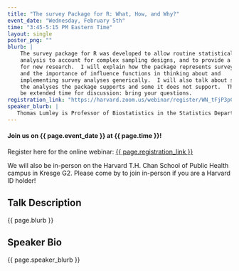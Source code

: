 ```yaml
---
title: "The survey Package for R: What, How, and Why?"
event_date: "Wednesday, February 5th"
time: "3:45-5:15 PM Eastern Time"
layout: single
poster_png: ""
blurb: |
    The survey package for R was developed to allow routine statistical
    analysis to account for complex sampling designs, and to provide a platform
    for new research.  I will explain how the package represents survey designs
    and the importance of influence functions in thinking about and
    implementing survey analyses generically.  I will also talk about some of
    the analyses the package supports and some it does not support.  There will
    be extended time for discussion: bring your questions.
registration_link: "https://harvard.zoom.us/webinar/register/WN_tFjP3pCWSTqYWZf1L8TzIw"
speaker_blurb: |
   Thomas Lumley is Professor of Biostatistics in the Statistics Department at the University of Auckland.  He is the developer of the R survey package and most of his methods research now is in sampling and design-based inference.  Thomas is originally from Australia. His PhD is from the University of Washington, Seattle, supervised by Patrick Heagerty; he then spent 12 years on the faculty there before moving to New Zealand. Thomas is a member of the R Core team, a Fellow of the American Statistical Association and the Royal Society of New Zealand, and an elected member of the ISI.
---
```


#### Join us on {{ page.event_date }} at {{ page.time }}!
<!-- 
<a href="{{ page.registration_link }}">
<img src="{{ page.poster_png }}">
</a>
-->

Register here for the online webinar: 
<a href="{{ page.registration_link }}">{{ page.registration_link }}</a>

We will also be in-person on the Harvard T.H. Chan School of Public Health campus 
in Kresge G2. Please come by to join in-person if you are a Harvard ID holder!

## Talk Description

{{ page.blurb }}

## Speaker Bio

{{ page.speaker_blurb }}

